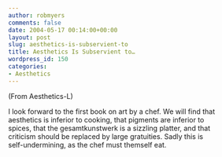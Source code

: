 ```yaml
---
author: robmyers
comments: false
date: 2004-05-17 00:14:00+00:00
layout: post
slug: aesthetics-is-subservient-to
title: Aesthetics Is Subservient to…
wordpress_id: 150
categories:
- Aesthetics
---
```


(From Aesthetics-L)  
  
I look forward to the first book on art by a chef. We will find that  
aesthetics is inferior to cooking, that pigments are inferior to  
spices, that the gesamtkunstwerk is a sizzling platter, and that  
criticism should be replaced by large gratuities. Sadly this is  
self-undermining, as the chef must themself eat.



